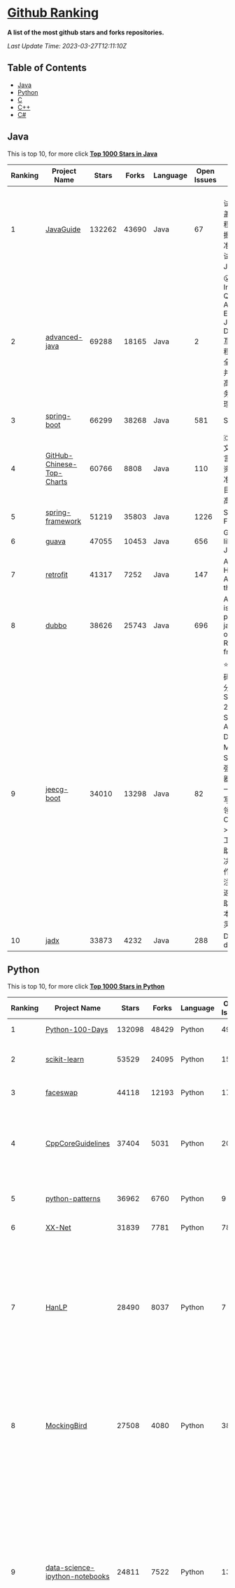 [Github Ranking](./README.md)
==========

**A list of the most github stars and forks repositories.**

*Last Update Time: 2023-03-27T12:11:10Z*

## Table of Contents

* [Java](#java)
* [Python](#python)
* [C](#c)
* [C\+\+](#c-2)
* [C\#](#c-1)

## Java

This is top 10, for more click **[Top 1000 Stars in Java](Top1000/Java-stars.md)**

| Ranking | Project Name | Stars | Forks | Language | Open Issues | Description | Last Commit |
| ------- | ------------ | ----- | ----- | -------- | ----------- | ----------- | ----------- |
| 1 | [JavaGuide](https://github.com/Snailclimb/JavaGuide) | 132262 | 43690 | Java | 67 | 「Java学习+面试指南」一份涵盖大部分 Java 程序员所需要掌握的核心知识。准备 Java 面试，首选 JavaGuide！ | 2023-03-27T08:04:57Z |
| 2 | [advanced-java](https://github.com/doocs/advanced-java) | 69288 | 18165 | Java | 2 | 😮 Core Interview Questions & Answers For Experienced Java(Backend) Developers \| 互联网 Java 工程师进阶知识完全扫盲：涵盖高并发、分布式、高可用、微服务、海量数据处理等领域知识 | 2023-03-06T12:09:22Z |
| 3 | [spring-boot](https://github.com/spring-projects/spring-boot) | 66299 | 38268 | Java | 581 | Spring Boot | 2023-03-27T10:40:09Z |
| 4 | [GitHub-Chinese-Top-Charts](https://github.com/GrowingGit/GitHub-Chinese-Top-Charts) | 60766 | 8808 | Java | 110 | :cn: GitHub中文排行榜，各语言分设「软件 \| 资料」榜单，精准定位中文好项目。各取所需，高效学习。 | 2023-03-27T00:15:08Z |
| 5 | [spring-framework](https://github.com/spring-projects/spring-framework) | 51219 | 35803 | Java | 1226 | Spring Framework | 2023-03-27T09:44:35Z |
| 6 | [guava](https://github.com/google/guava) | 47055 | 10453 | Java | 656 | Google core libraries for Java | 2023-03-24T16:09:01Z |
| 7 | [retrofit](https://github.com/square/retrofit) | 41317 | 7252 | Java | 147 | A type-safe HTTP client for Android and the JVM | 2023-03-26T20:06:14Z |
| 8 | [dubbo](https://github.com/apache/dubbo) | 38626 | 25743 | Java | 696 | Apache Dubbo is a high-performance, java based, open source RPC framework. | 2023-03-27T11:34:23Z |
| 9 | [jeecg-boot](https://github.com/jeecgboot/jeecg-boot) | 34010 | 13298 | Java | 82 | ⭐️「企业级低代码平台」前后端分离架构SpringBoot 2.x，SpringCloud，Ant Design&Vue，Mybatis，Shiro，JWT。强大的代码生成器让前后端代码一键生成，无需写任何代码! 引领新的开发模式OnlineCoding->代码生成->手工MERGE，帮助Java项目解决70%重复工作，让开发更关注业务，既能快速提高效率，帮助公司节省成本，同时又不失灵活性。 | 2023-03-15T03:36:27Z |
| 10 | [jadx](https://github.com/skylot/jadx) | 33873 | 4232 | Java | 288 | Dex to Java decompiler | 2023-03-25T15:44:53Z |


## Python

This is top 10, for more click **[Top 1000 Stars in Python](Top1000/Python-stars.md)**

| Ranking | Project Name | Stars | Forks | Language | Open Issues | Description | Last Commit |
| ------- | ------------ | ----- | ----- | -------- | ----------- | ----------- | ----------- |
| 1 | [Python-100-Days](https://github.com/jackfrued/Python-100-Days) | 132098 | 48429 | Python | 494 | Python - 100天从新手到大师 | 2023-03-13T06:33:25Z |
| 2 | [scikit-learn](https://github.com/scikit-learn/scikit-learn) | 53529 | 24095 | Python | 1555 | scikit-learn: machine learning in Python | 2023-03-27T09:06:04Z |
| 3 | [faceswap](https://github.com/deepfakes/faceswap) | 44118 | 12193 | Python | 17 | Deepfakes Software For All | 2023-03-01T17:52:20Z |
| 4 | [CppCoreGuidelines](https://github.com/isocpp/CppCoreGuidelines) | 37404 | 5031 | Python | 204 | The C++ Core Guidelines are a set of tried-and-true guidelines, rules, and best practices about coding in C++ | 2023-03-16T03:03:52Z |
| 5 | [python-patterns](https://github.com/faif/python-patterns) | 36962 | 6760 | Python | 9 | A collection of design patterns/idioms in Python | 2023-01-27T22:41:14Z |
| 6 | [XX-Net](https://github.com/XX-net/XX-Net) | 31839 | 7781 | Python | 7855 | A proxy tool to bypass GFW. | 2023-03-27T11:53:04Z |
| 7 | [HanLP](https://github.com/hankcs/HanLP) | 28490 | 8037 | Python | 7 | 中文分词 词性标注 命名实体识别 依存句法分析 成分句法分析 语义依存分析 语义角色标注 指代消解 风格转换 语义相似度 新词发现 关键词短语提取 自动摘要 文本分类聚类 拼音简繁转换 自然语言处理 | 2023-03-25T19:25:18Z |
| 8 | [MockingBird](https://github.com/babysor/MockingBird) | 27508 | 4080 | Python | 385 | 🚀AI拟声: 5秒内克隆您的声音并生成任意语音内容 Clone a voice in 5 seconds to generate arbitrary speech in real-time | 2023-03-07T08:41:49Z |
| 9 | [data-science-ipython-notebooks](https://github.com/donnemartin/data-science-ipython-notebooks) | 24811 | 7522 | Python | 13 | Data science Python notebooks: Deep learning (TensorFlow, Theano, Caffe, Keras), scikit-learn, Kaggle, big data (Spark, Hadoop MapReduce, HDFS), matplotlib, pandas, NumPy, SciPy, Python essentials, AWS, and various command lines. | 2023-02-11T17:30:14Z |
| 10 | [ray](https://github.com/ray-project/ray) | 24756 | 4311 | Python | 2641 | Ray is a unified framework for scaling AI and Python applications. Ray consists of a core distributed runtime and a toolkit of libraries (Ray AIR) for accelerating ML workloads. | 2023-03-27T08:52:34Z |


## C

This is top 10, for more click **[Top 1000 Stars in C](Top1000/C-stars.md)**

| Ranking | Project Name | Stars | Forks | Language | Open Issues | Description | Last Commit |
| ------- | ------------ | ----- | ----- | -------- | ----------- | ----------- | ----------- |
| 1 | [linux](https://github.com/torvalds/linux) | 148614 | 47287 | C | 0 | Linux kernel source tree | 2023-03-26T21:45:56Z |
| 2 | [scrcpy](https://github.com/Genymobile/scrcpy) | 79973 | 8265 | C | 1260 | Display and control your Android device | 2023-03-27T02:31:56Z |
| 3 | [netdata](https://github.com/netdata/netdata) | 62403 | 5479 | C | 234 | Real-time performance monitoring, done right! https://www.netdata.cloud | 2023-03-27T11:24:47Z |
| 4 | [Ventoy](https://github.com/ventoy/Ventoy) | 46898 | 3296 | C | 398 | A new bootable USB solution. | 2023-03-26T11:11:57Z |
| 5 | [obs-studio](https://github.com/obsproject/obs-studio) | 46444 | 6725 | C | 379 | OBS Studio - Free and open source software for live streaming and screen recording | 2023-03-27T11:31:28Z |
| 6 | [git](https://github.com/git/git) | 45690 | 24867 | C | 0 | Git Source Code Mirror - This is a publish-only repository but pull requests can be turned into patches to the mailing list via GitGitGadget (https://gitgitgadget.github.io/). Please follow Documentation/SubmittingPatches procedure for any of your improvements. | 2023-03-27T11:17:35Z |
| 7 | [php-src](https://github.com/php/php-src) | 35204 | 7496 | C | 340 | The PHP Interpreter | 2023-03-27T11:43:50Z |
| 8 | [FFmpeg](https://github.com/FFmpeg/FFmpeg) | 35057 | 10734 | C | 0 | Mirror of https://git.ffmpeg.org/ffmpeg.git | 2023-03-27T11:50:04Z |
| 9 | [wrk](https://github.com/wg/wrk) | 34118 | 2796 | C | 124 | Modern HTTP benchmarking tool | 2023-01-19T00:59:31Z |
| 10 | [ijkplayer](https://github.com/bilibili/ijkplayer) | 31246 | 7969 | C | 2747 | Android/iOS video player based on FFmpeg n3.4, with MediaCodec, VideoToolbox support. | 2022-12-23T14:16:42Z |


## C\+\+

This is top 10, for more click **[Top 1000 Stars in C\+\+](Top1000/CPP-stars.md)**

| Ranking | Project Name | Stars | Forks | Language | Open Issues | Description | Last Commit |
| ------- | ------------ | ----- | ----- | -------- | ----------- | ----------- | ----------- |
| 1 | [electron](https://github.com/electron/electron) | 106494 | 14468 | C++ | 853 | :electron: Build cross-platform desktop apps with JavaScript, HTML, and CSS | 2023-03-26T13:02:19Z |
| 2 | [terminal](https://github.com/microsoft/terminal) | 88132 | 7708 | C++ | 1500 | The new Windows Terminal and the original Windows console host, all in the same place! | 2023-03-27T04:19:28Z |
| 3 | [bitcoin](https://github.com/bitcoin/bitcoin) | 68785 | 33978 | C++ | 370 | Bitcoin Core integration/staging tree | 2023-03-27T11:32:57Z |
| 4 | [opencv](https://github.com/opencv/opencv) | 67528 | 54598 | C++ | 2369 | Open Source Computer Vision Library | 2023-03-27T05:28:15Z |
| 5 | [swift](https://github.com/apple/swift) | 62145 | 10011 | C++ | 5792 | The Swift Programming Language | 2023-03-27T10:22:15Z |
| 6 | [godot](https://github.com/godotengine/godot) | 59737 | 10326 | C++ | 7539 | Godot Engine – Multi-platform 2D and 3D game engine | 2023-03-27T11:51:45Z |
| 7 | [protobuf](https://github.com/protocolbuffers/protobuf) | 58703 | 14885 | C++ | 670 | Protocol Buffers - Google's data interchange format | 2023-03-27T03:24:23Z |
| 8 | [json](https://github.com/nlohmann/json) | 34234 | 5912 | C++ | 51 | JSON for Modern C++ | 2023-03-26T14:36:33Z |
| 9 | [Magisk](https://github.com/topjohnwu/Magisk) | 33390 | 8968 | C++ | 15 | The Magic Mask for Android | 2023-03-27T09:35:02Z |
| 10 | [caffe](https://github.com/BVLC/caffe) | 33204 | 18975 | C++ | 895 | Caffe: a fast open framework for deep learning. | 2023-03-22T00:02:19Z |


## C\#

This is top 10, for more click **[Top 1000 Stars in C\#](Top1000/CSharp-stars.md)**

| Ranking | Project Name | Stars | Forks | Language | Open Issues | Description | Last Commit |
| ------- | ------------ | ----- | ----- | -------- | ----------- | ----------- | ----------- |
| 1 | [PowerToys](https://github.com/microsoft/PowerToys) | 88577 | 5099 | C# | 4643 | Windows system utilities to maximize productivity | 2023-03-26T14:29:59Z |
| 2 | [v2rayN](https://github.com/2dust/v2rayN) | 39819 | 7620 | C# | 38 | A V2Ray client for Windows, support Xray core and v2fly core | 2023-03-26T12:05:54Z |
| 3 | [Files](https://github.com/files-community/Files) | 26630 | 1729 | C# | 391 | Building the best file manager experience for Windows | 2023-03-27T04:29:34Z |
| 4 | [ShareX](https://github.com/ShareX/ShareX) | 23713 | 2813 | C# | 513 | ShareX is a free and open source program that lets you capture or record any area of your screen and share it with a single press of a key. It also allows uploading images, text or other types of files to many supported destinations you can choose from. | 2023-03-27T06:20:16Z |
| 5 | [dnSpy](https://github.com/dnSpy/dnSpy) | 22979 | 4506 | C# | 0 | .NET debugger and assembly editor | 2020-12-20T23:55:15Z |
| 6 | [eShopOnContainers](https://github.com/dotnet-architecture/eShopOnContainers) | 22802 | 9817 | C# | 23 | Cross-platform .NET sample microservices and container based application that runs on Linux Windows and macOS. Powered by .NET 7, Docker Containers and Azure Kubernetes Services. Supports Visual Studio, VS for Mac and CLI based environments with Docker CLI, dotnet CLI, VS Code or any other code editor. | 2023-03-24T09:53:36Z |
| 7 | [Wox](https://github.com/Wox-launcher/Wox) | 22749 | 2374 | C# | 976 | Launcher for Windows, an alternative to Alfred and Launchy. | 2022-12-27T10:47:18Z |
| 8 | [WaveFunctionCollapse](https://github.com/mxgmn/WaveFunctionCollapse) | 20966 | 1121 | C# | 1 | Bitmap & tilemap generation from a single example with the help of ideas from quantum mechanics | 2023-03-10T02:57:18Z |
| 9 | [RevokeMsgPatcher](https://github.com/huiyadanli/RevokeMsgPatcher) | 19819 | 2602 | C# | 50 | :trollface: A hex editor for WeChat/QQ/TIM - PC版微信/QQ/TIM防撤回补丁（我已经看到了，撤回也没用了） | 2023-01-15T06:18:35Z |
| 10 | [ScreenToGif](https://github.com/NickeManarin/ScreenToGif) | 19690 | 1972 | C# | 208 | 🎬 ScreenToGif allows you to record a selected area of your screen, edit and save it as a gif or video. | 2023-03-20T16:00:29Z |


## Java

This is top 10, for more click **[Top 1000 Forks in Java](Top1000/Java-forks.md)**

| Ranking | Project Name | Stars | Forks | Language | Open Issues | Description | Last Commit |
| ------- | ------------ | ----- | ----- | -------- | ----------- | ----------- | ----------- |
| 1 | [tutorials](https://github.com/eugenp/tutorials) | 33713 | 52995 | Java | 27 | Just Announced - "Learn Spring Security OAuth":  | 2023-03-27T11:34:59Z |
| 2 | [JavaGuide](https://github.com/Snailclimb/JavaGuide) | 132262 | 43690 | Java | 67 | 「Java学习+面试指南」一份涵盖大部分 Java 程序员所需要掌握的核心知识。准备 Java 面试，首选 JavaGuide！ | 2023-03-27T08:04:57Z |
| 3 | [spring-boot](https://github.com/spring-projects/spring-boot) | 66299 | 38268 | Java | 581 | Spring Boot | 2023-03-27T10:40:09Z |
| 4 | [spring-framework](https://github.com/spring-projects/spring-framework) | 51219 | 35803 | Java | 1226 | Spring Framework | 2023-03-27T09:44:35Z |
| 5 | [dubbo](https://github.com/apache/dubbo) | 38626 | 25744 | Java | 696 | Apache Dubbo is a high-performance, java based, open source RPC framework. | 2023-03-27T11:34:23Z |
| 6 | [react-native](https://github.com/facebook/react-native) | 108556 | 23091 | Java | 1887 | A framework for building native applications using React | 2023-03-27T11:44:36Z |
| 7 | [elasticsearch](https://github.com/elastic/elasticsearch) | 63159 | 22891 | Java | 3593 | Free and Open, Distributed, RESTful Search Engine | 2023-03-27T11:43:49Z |
| 8 | [advanced-java](https://github.com/doocs/advanced-java) | 69288 | 18164 | Java | 2 | 😮 Core Interview Questions & Answers For Experienced Java(Backend) Developers \| 互联网 Java 工程师进阶知识完全扫盲：涵盖高并发、分布式、高可用、微服务、海量数据处理等领域知识 | 2023-03-06T12:09:22Z |
| 9 | [Java](https://github.com/TheAlgorithms/Java) | 50856 | 16740 | Java | 6 | All Algorithms implemented in Java | 2023-03-27T02:36:06Z |
| 10 | [LeetCodeAnimation](https://github.com/MisterBooo/LeetCodeAnimation) | 72652 | 13856 | Java | 16 | Demonstrate all the questions on LeetCode in the form of animation.（用动画的形式呈现解LeetCode题目的思路） | 2023-03-21T01:33:14Z |


## Python

This is top 10, for more click **[Top 1000 Forks in Python](Top1000/Python-forks.md)**

| Ranking | Project Name | Stars | Forks | Language | Open Issues | Description | Last Commit |
| ------- | ------------ | ----- | ----- | -------- | ----------- | ----------- | ----------- |
| 1 | [Python](https://github.com/TheAlgorithms/Python) | 155938 | 39449 | Python | 16 | All Algorithms implemented in Python | 2023-03-27T10:43:25Z |
| 2 | [it-cert-automation-practice](https://github.com/google/it-cert-automation-practice) | 649 | 34705 | Python | 66 | Google IT Automation with Python Professional Certificate - Practice files | 2023-03-27T11:50:06Z |
| 3 | [django](https://github.com/django/django) | 69514 | 28901 | Python | 0 | The Web framework for perfectionists with deadlines. | 2023-03-27T11:25:42Z |
| 4 | [core](https://github.com/home-assistant/core) | 59232 | 22523 | Python | 2220 | :house_with_garden: Open source home automation that puts local control and privacy first. | 2023-03-27T12:01:20Z |
| 5 | [keras](https://github.com/keras-team/keras) | 57722 | 19308 | Python | 282 | Deep Learning for humans | 2023-03-27T08:42:45Z |
| 6 | [shadowsocks](https://github.com/shadowsocks/shadowsocks) | 33319 | 19114 | Python | 0 | None | 2022-11-27T06:10:06Z |
| 7 | [transformers](https://github.com/huggingface/transformers) | 87925 | 18925 | Python | 482 | 🤗 Transformers: State-of-the-art Machine Learning for Pytorch, TensorFlow, and JAX. | 2023-03-27T12:03:05Z |
| 8 | [flask](https://github.com/pallets/flask) | 62351 | 15524 | Python | 4 | The Python micro framework for building web applications. | 2023-03-27T10:23:38Z |
| 9 | [start-here-guidelines](https://github.com/zero-to-mastery/start-here-guidelines) | 2038 | 14669 | Python | 2 | Lets Git started in the world of opensource, starting in the Zero To Mastery's opensource playground. Especially designed for education and practical experience purposes. | 2023-03-27T11:06:18Z |
| 10 | [face_recognition](https://github.com/ageitgey/face_recognition) | 47731 | 12812 | Python | 686 | The world's simplest facial recognition api for Python and the command line | 2023-03-15T13:58:36Z |


## C

This is top 10, for more click **[Top 1000 Forks in C](Top1000/C-forks.md)**

| Ranking | Project Name | Stars | Forks | Language | Open Issues | Description | Last Commit |
| ------- | ------------ | ----- | ----- | -------- | ----------- | ----------- | ----------- |
| 1 | [linux](https://github.com/torvalds/linux) | 148614 | 47287 | C | 0 | Linux kernel source tree | 2023-03-26T21:45:56Z |
| 2 | [qmk_firmware](https://github.com/qmk/qmk_firmware) | 14682 | 31409 | C | 269 | Open-source keyboard firmware for Atmel AVR and Arm USB families | 2023-03-27T10:50:08Z |
| 3 | [git](https://github.com/git/git) | 45690 | 24867 | C | 0 | Git Source Code Mirror - This is a publish-only repository but pull requests can be turned into patches to the mailing list via GitGitGadget (https://gitgitgadget.github.io/). Please follow Documentation/SubmittingPatches procedure for any of your improvements. | 2023-03-27T11:17:35Z |
| 4 | [FreeRDP](https://github.com/FreeRDP/FreeRDP) | 8036 | 21982 | C | 503 | FreeRDP is a free remote desktop protocol library and clients | 2023-03-27T08:48:49Z |
| 5 | [darknet](https://github.com/pjreddie/darknet) | 23968 | 21226 | C | 1783 | Convolutional Neural Networks | 2023-03-22T07:48:36Z |
| 6 | [lede](https://github.com/coolsnowwolf/lede) | 25370 | 18812 | C | 519 | Lean's LEDE source | 2023-03-26T14:18:22Z |
| 7 | [FFmpeg](https://github.com/FFmpeg/FFmpeg) | 35057 | 10734 | C | 0 | Mirror of https://git.ffmpeg.org/ffmpeg.git | 2023-03-27T12:05:04Z |
| 8 | [openssl](https://github.com/openssl/openssl) | 21270 | 9004 | C | 1788 | TLS/SSL and crypto library | 2023-03-27T11:02:20Z |
| 9 | [openwrt](https://github.com/openwrt/openwrt) | 14469 | 8470 | C | 1794 | This repository is a mirror of https://git.openwrt.org/openwrt/openwrt.git It is for reference only and is not active for check-ins.  We will continue to accept Pull Requests here. They will be merged via staging trees then into openwrt.git. | 2023-03-27T11:16:41Z |
| 10 | [scrcpy](https://github.com/Genymobile/scrcpy) | 79973 | 8265 | C | 1260 | Display and control your Android device | 2023-03-27T02:31:56Z |


## C\+\+

This is top 10, for more click **[Top 1000 Forks in C\+\+](Top1000/CPP-forks.md)**

| Ranking | Project Name | Stars | Forks | Language | Open Issues | Description | Last Commit |
| ------- | ------------ | ----- | ----- | -------- | ----------- | ----------- | ----------- |
| 1 | [tensorflow](https://github.com/tensorflow/tensorflow) | 172467 | 88006 | C++ | 2061 | An Open Source Machine Learning Framework for Everyone | 2023-03-27T11:35:53Z |
| 2 | [bitcoin](https://github.com/bitcoin/bitcoin) | 68785 | 33978 | C++ | 370 | Bitcoin Core integration/staging tree | 2023-03-27T11:32:57Z |
| 3 | [pytorch](https://github.com/pytorch/pytorch) | 64417 | 17809 | C++ | 10651 | Tensors and Dynamic neural networks in Python with strong GPU acceleration | 2023-03-27T12:03:16Z |
| 4 | [protobuf](https://github.com/protocolbuffers/protobuf) | 58703 | 14885 | C++ | 670 | Protocol Buffers - Google's data interchange format | 2023-03-27T03:24:23Z |
| 5 | [PX4-Autopilot](https://github.com/PX4/PX4-Autopilot) | 6298 | 12377 | C++ | 1128 | PX4 Autopilot Software | 2023-03-27T11:57:56Z |
| 6 | [swift](https://github.com/apple/swift) | 62145 | 10011 | C++ | 5792 | The Swift Programming Language | 2023-03-27T12:06:28Z |
| 7 | [grpc](https://github.com/grpc/grpc) | 37419 | 9842 | C++ | 610 | The C based gRPC (C++, Python, Ruby, Objective-C, PHP, C#) | 2023-03-27T04:31:02Z |
| 8 | [googletest](https://github.com/google/googletest) | 29307 | 9191 | C++ | 237 | GoogleTest - Google Testing and Mocking Framework | 2023-03-24T12:59:05Z |
| 9 | [apollo](https://github.com/ApolloAuto/apollo) | 22479 | 9081 | C++ | 464 | An open autonomous driving platform | 2023-03-27T09:36:22Z |
| 10 | [Magisk](https://github.com/topjohnwu/Magisk) | 33390 | 8968 | C++ | 15 | The Magic Mask for Android | 2023-03-27T09:35:02Z |


## C\#

This is top 10, for more click **[Top 1000 Forks in C\#](Top1000/CSharp-forks.md)**

| Ranking | Project Name | Stars | Forks | Language | Open Issues | Description | Last Commit |
| ------- | ------------ | ----- | ----- | -------- | ----------- | ----------- | ----------- |
| 1 | [AspNetCore.Docs](https://github.com/dotnet/AspNetCore.Docs) | 11480 | 25409 | C# | 393 | Documentation for ASP.NET Core | 2023-03-27T06:00:17Z |
| 2 | [shadowsocks-windows](https://github.com/shadowsocks/shadowsocks-windows) | 56110 | 16424 | C# | 122 | A C# port of shadowsocks | 2023-02-27T03:52:35Z |
| 3 | [eShopOnContainers](https://github.com/dotnet-architecture/eShopOnContainers) | 22802 | 9817 | C# | 23 | Cross-platform .NET sample microservices and container based application that runs on Linux Windows and macOS. Powered by .NET 7, Docker Containers and Azure Kubernetes Services. Supports Visual Studio, VS for Mac and CLI based environments with Docker CLI, dotnet CLI, VS Code or any other code editor. | 2023-03-24T09:53:36Z |
| 4 | [v2rayN](https://github.com/2dust/v2rayN) | 39819 | 7620 | C# | 38 | A V2Ray client for Windows, support Xray core and v2fly core | 2023-03-26T12:05:54Z |
| 5 | [xamarin-forms-samples](https://github.com/xamarin/xamarin-forms-samples) | 4277 | 7603 | C# | 46 | Sample apps built using the Xamarin.Forms framework | 2023-03-03T00:28:09Z |
| 6 | [example-voting-app](https://github.com/dockersamples/example-voting-app) | 3461 | 7060 | C# | 7 | Example distributed app composed of multiple containers for Docker, Compose, Swarm, and Kubernetes | 2023-03-11T14:43:42Z |
| 7 | [PowerShell](https://github.com/PowerShell/PowerShell) | 37664 | 6411 | C# | 3323 | PowerShell for every system! | 2023-03-27T11:35:40Z |
| 8 | [PowerToys](https://github.com/microsoft/PowerToys) | 88577 | 5100 | C# | 4644 | Windows system utilities to maximize productivity | 2023-03-26T14:29:59Z |
| 9 | [mslearn-tailspin-spacegame-web-models](https://github.com/MicrosoftDocs/mslearn-tailspin-spacegame-web-models) | 20 | 4732 | C# | 1 | Code used in Microsoft Learn modules to support Azure DevOps | 2022-11-25T06:16:29Z |
| 10 | [nopCommerce](https://github.com/nopSolutions/nopCommerce) | 7997 | 4540 | C# | 71 | ASP.NET Core eCommerce software. nopCommerce is a free and open-source shopping cart. | 2023-03-27T11:15:46Z |

